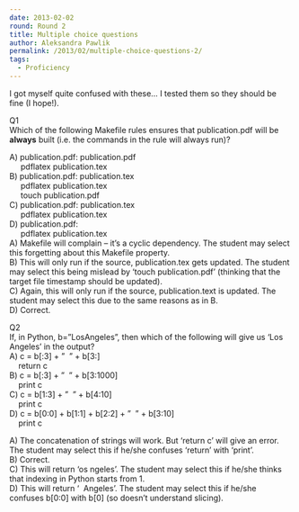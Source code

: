 ```yaml
---
date: 2013-02-02
round: Round 2
title: Multiple choice questions
author: Aleksandra Pawlik
permalink: /2013/02/multiple-choice-questions-2/
tags:
  - Proficiency
---
```

I got myself quite confused with these&#8230; I tested them so they should be fine (I hope!).

Q1  
Which of the following Makefile rules ensures that publication.pdf will be **always** built (i.e. the commands in the rule will always run)?

<p style="text-align: left;">
  A) publication.pdf: publication.pdf<br /> <span style="padding-left: 20px;">pdflatex publication.tex</span><br /> B) publication.pdf: publication.tex<br /> <span style="padding-left: 20px;">pdflatex publication.tex</span><br /> <span style="padding-left: 20px;">touch publication.pdf</span><br /> C) publication.pdf: publication.tex<br /> <span style="padding-left: 20px;">pdflatex publication.tex</span><br /> D) publication.pdf:<br /> <span style="padding-left: 20px;">pdflatex publication.tex</span><br /> A) Makefile will complain &#8211; it&#8217;s a cyclic dependency. The student may select this forgetting about this Makefile property.<br /> B) This will only run if the source, publication.tex gets updated. The student may select this being mislead by &#8216;touch publication.pdf&#8217; (thinking that the target file timestamp should be updated).<br /> C) Again, this will only run if the source, publication.text is updated. The student may select this due to the same reasons as in B.<br /> D) Correct.
</p>

Q2  
If, in Python, b=&#8221;LosAngeles&#8221;, then which of the following will give us &#8216;Los Angeles&#8217; in the output?  
A) c = b[:3] + &#8221;  &#8221; + b[3:]  
<span style="padding-left: 16px;">return c</span>  
B) c = b[:3] + &#8221;  &#8221; + b[3:1000]  
<span style="padding-left: 16px;">print c</span>  
C) c = b[1:3] + &#8221;  &#8221; + b[4:10]  
<span style="padding-left: 16px;">print c</span>  
D) c = b[0:0] + b[1:1] + b[2:2] + &#8221;  &#8221; + b[3:10]  
<span style="padding-left: 16px;">print c</span>

A) The concatenation of strings will work. But &#8216;return c&#8217; will give an error. The student may select this if he/she confuses &#8216;return&#8217; with &#8216;print&#8217;.  
B) Correct.  
C) This will return &#8216;os ngeles&#8217;. The student may select this if he/she thinks that indexing in Python starts from 1.  
D) This will return &#8216;  Angeles&#8217;. The student may select this if he/she confuses b\[0:0] with b[0\] (so doesn&#8217;t understand slicing).

&nbsp;
